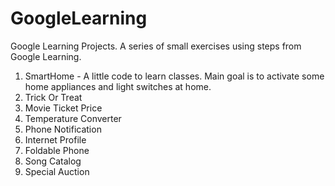# GoogleLearning
Google Learning Projects. A series of small exercises using steps from Google Learning. 

1. SmartHome - A little code to learn classes. Main goal is to activate some home appliances and light switches at home.
2. Trick Or Treat
3. Movie Ticket Price
4. Temperature Converter
5. Phone Notification
6. Internet Profile
7. Foldable Phone
8. Song Catalog
9. Special Auction
